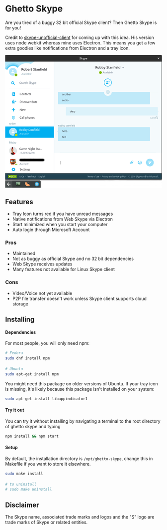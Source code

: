 # Ghetto Skype
Are you tired of a buggy 32 bit official Skype client? Then Ghetto Skype is for you!

Credit to [skype-unofficial-client](https://github.com/haskellcamargo/skype-unofficial-client) for coming up with this idea. His version uses node webkit whereas mine uses Electron. This means you get a few extra goodies like notifications from Electron and a tray icon.

![Screenshot](assets/screenshot.png)

## Features
- Tray Icon turns red if you have unread messages
- Native notifications from Web Skype via Electron
- Start minimized when you start your computer
- Auto login through Microsoft Account

### Pros
- Maintained
- Not as buggy as official Skype and no 32 bit dependencies
- Web Skype receives updates
- Many features not available for Linux Skype client

### Cons
- Video/Voice not yet available
- P2P file transfer doesn't work unless Skype client supports cloud storage

## Installing

#### Dependencies
For most people, you will only need npm:
```bash
# Fedora
sudo dnf install npm

# Ubuntu
sudo apt-get install npm
```

You might need this package on older versions of Ubuntu. If your tray icon is missing, it's likely because this package isn't installed on your system:
```bash
sudo apt-get install libappindicator1
```

#### Try it out

You can try it without installing by navigating a terminal to the root directory of ghetto skype and typing
```bash
npm install && npm start
```

#### Setup
By default, the installation directory is `/opt/ghetto-skype`, change this in Makefile if you want to store it elsewhere.
```bash
sudo make install

# to uninstall
# sudo make uninstall
```

## Disclaimer
The Skype name, associated trade marks and logos and the "S" logo are trade marks of Skype or related entities.
